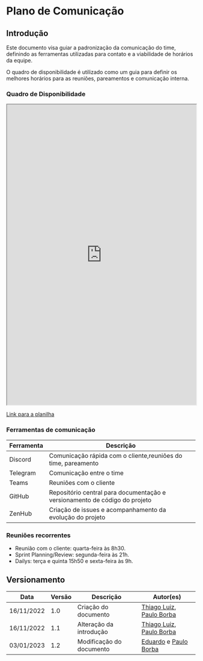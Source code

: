 #	Plano de Comunicação

##	Introdução
Este documento visa guiar a padronização da comunicação do time, definindo as ferramentas utilizadas para contato e a viabilidade de horários da equipe.

O quadro de disponibilidade é utilizado como um guia para definir os melhores horários para as reuniões, pareamentos e comunicação interna.

###	Quadro de Disponibilidade

<iframe width="100%" height="800px" style={{minWidth: "640px", minHeight: "480px", backgroundColor: "#f4f4f4", border: "1px solid #efefef" }} src="https://docs.google.com/spreadsheets/d/1CI98JZXCWqoH4d-ycIWcolLLr6fknudG5CTV184qsi0/edit?usp=sharing"></iframe>

[Link para a planilha](https://docs.google.com/spreadsheets/d/1CI98JZXCWqoH4d-ycIWcolLLr6fknudG5CTV184qsi0/edit?usp=sharing)

### Ferramentas de comunicação

| Ferramenta | Descrição |
| ---------- | --------- |
| Discord    | Comunicação rápida com o cliente,reuniões do time, pareamento |
| Telegram   | Comunicação entre o time |
| Teams      | Reuniões com o cliente |
| GitHub     | Repositório central para documentação e versionamento de código do projeto |
| ZenHub     | Criação de issues e acompanhamento da evolução do projeto |


###	Reuniões recorrentes

- Reunião com o cliente: quarta-feira às 8h30.
- Sprint Planning/Review: segunda-feira às 21h.
- Dailys: terça e quinta 15h50 e sexta-feira às 9h.
## Versionamento

| Data | Versão | Descrição | Autor(es) |
|------|------|------|------|
|16/11/2022|1.0| Criação do documento |[Thiago Luiz](https://github.com/thiagolsg), [Paulo Borba](https://github.com/paulohborba)
|16/11/2022|1.1| Alteração da introdução |[Thiago Luiz](https://github.com/thiagolsg), [Paulo Borba](https://github.com/paulohborba)
|03/01/2023|1.2| Modificação do documento |[Eduardo](https://github.com/fxred) e [Paulo Borba](https://github.com/paulohborba) |